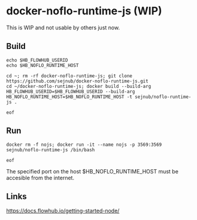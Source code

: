 # docker-noflo-runtime-js (WIP)
This is WIP and not usable by others just now.



## Build
    echo $HB_FLOWHUB_USERID
    echo $HB_NOFLO_RUNTIME_HOST

    cd ~; rm -rf docker-noflo-runtime-js; git clone https://github.com/sejnub/docker-noflo-runtime-js.git
    cd ~/docker-noflo-runtime-js; docker build --build-arg HB_FLOWHUB_USERID=$HB_FLOWHUB_USERID --build-arg HB_NOFLO_RUNTIME_HOST=$HB_NOFLO_RUNTIME_HOST -t sejnub/noflo-runtime-js .
    
    eof


## Run
    docker rm -f nojs; docker run -it --name nojs -p 3569:3569 sejnub/noflo-runtime-js /bin/bash
    
    eof

The specified port on the host $HB_NOFLO_RUNTIME_HOST must be accesible from the internet.


## Links
https://docs.flowhub.io/getting-started-node/
